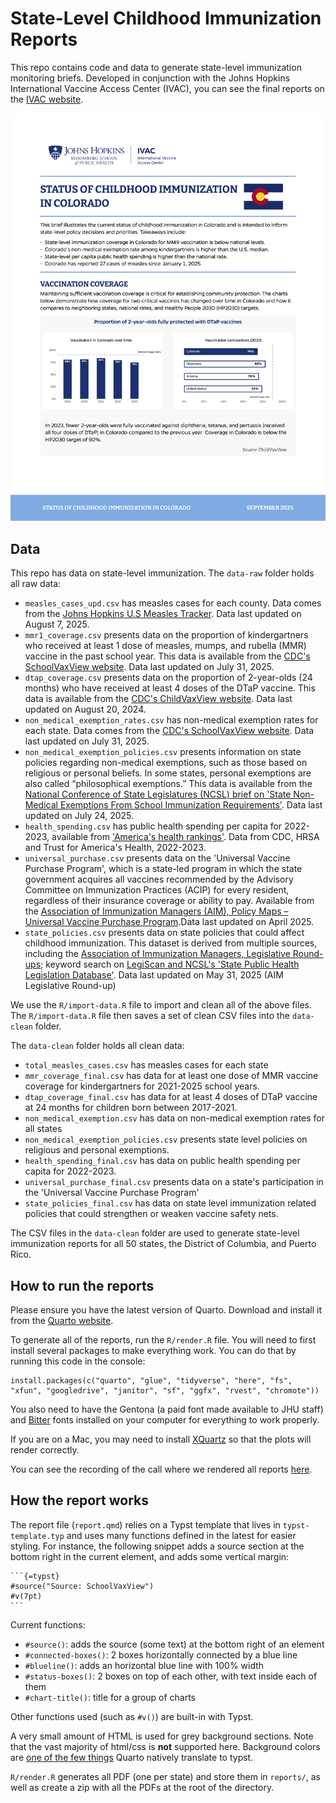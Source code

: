 # State-Level Childhood Immunization Reports

This repo contains code and data to generate state-level immunization monitoring
briefs. Developed in conjunction with the Johns Hopkins International Vaccine
Access Center (IVAC), you can see the final reports on the [IVAC website](https://publichealth.jhu.edu/ivac/monitoring-childhood-immunization-at-the-state-level).

![](assets/colorado-report.png)

## Data

This repo has data on state-level immunization. The `data-raw` folder holds all raw data:

- `measles_cases_upd.csv` has measles cases for each county. Data comes from the [Johns Hopkins U.S Measles Tracker](https://publichealth.jhu.edu/ivac/resources/us-measles-tracker). Data last updated on August 7, 2025.
- `mmr1_coverage.csv` presents data on the proportion of kindergartners who received at least 1 dose of measles, mumps, and rubella (MMR) vaccine in the past school year. This data is available from the [CDC's SchoolVaxView website](https://www.cdc.gov/schoolvaxview/data/index.html). Data last updated on July 31, 2025.
- `dtap_coverage.csv` presents data on the proportion of 2-year-olds (24 months) who have received at least 4 doses of the DTaP vaccine. This data is available from the [CDC's ChildVaxView website](https://www.cdc.gov/childvaxview/about/interactive-reports.html). Data last updated on August 20, 2024.
- `non_medical_exemption_rates.csv` has non-medical exemption rates for each state. Data comes from the [CDC's SchoolVaxView website](https://www.cdc.gov/schoolvaxview/data/index.html). Data last updated on July 31, 2025.
- `non_medical_exemption_policies.csv` presents information on state policies regarding non-medical exemptions, such as those based on religious or personal beliefs. In some states, personal exemptions are also called “philosophical exemptions.” This data is available from the [National Conference of State Legislatures (NCSL) brief on 'State Non-Medical Exemptions From School Immunization Requirements'](https://www.ncsl.org/health/state-non-medical-exemptions-from-school-immunization-requirements). Data last updated on July 24, 2025.
- `health_spending.csv` has public health spending per capita for 2022-2023, available from ['America's health rankings'](https://www.americashealthrankings.org/explore/measures/PH_funding). Data from CDC, HRSA and Trust for America's Health, 2022-2023.
- `universal_purchase.csv` presents data on the 'Universal Vaccine Purchase Program', which is a state-led program in which the state government acquires all vaccines recommended by the Advisory Committee on Immunization Practices (ACIP) for every resident, regardless of their insurance coverage or ability to pay. Available from the [Association of Immunization Managers (AIM), Policy Maps – Universal Vaccine Purchase Program](https://www.immunizationmanagers.org/resources/aim-policy-maps/).Data last updated on April 2025.
- `state_policies.csv` presents data on state policies that could affect childhood immunization. This dataset is derived from multiple sources, including the [Association of Immunization Managers, Legislative Round-ups](https://www.immunizationmanagers.org/resources-toolkits/immunization-program-policy-toolkit/legislative-round-ups/); keyword search on [LegiScan and NCSL's 'State Public Health Legislation Database'](https://www.ncsl.org/health/state-public-health-legislation-database). Data last updated on May 31, 2025 (AIM Legislative Round-up)

We use the `R/import-data.R` file to import and clean all of the above
files. The `R/import-data.R` file then saves a set of clean CSV files into the `data-clean` folder.

The `data-clean` folder holds all clean data:

- `total_measles_cases.csv` has measles cases for each state
- `mmr_coverage_final.csv` has data for at least one dose of MMR vaccine coverage for kindergartners for 2021-2025 school years.
- `dtap_coverage_final.csv` has data for at least 4 doses of DTaP vaccine at 24 months for children born between 2017-2021.
- `non_medical_exemption.csv` has data on non-medical exemption rates for all states
- `non_medical_exemption_policies.csv` presents state level policies on religious and personal exemptions.
- `health_spending_final.csv` has data on public health spending per capita for 2022-2023.
- `universal_purchase_final.csv` presents data on a state's participation in the 'Universal Vaccine Purchase Program'
- `state_policies_final.csv` has data on state level immunization related policies that could strengthen or weaken vaccine safety nets.

The CSV files in the `data-clean` folder are used to generate state-level
immunization reports for all 50 states, the District of Columbia, and Puerto
Rico.

## How to run the reports

Please ensure you have the latest version of Quarto. Download and install it
from the [Quarto website](https://quarto.org/docs/get-started/).

To generate all of the reports, run the `R/render.R` file. You will need to
first install several packages to make everything work. You can do that by
running this code in the console:

```
install.packages(c("quarto", "glue", "tidyverse", "here", "fs", "xfun", "googledrive", "janitor", "sf", "ggfx", "rvest", "chromote"))
```

You also need to have the Gentona (a paid font made available to JHU staff) and
[Bitter](https://fonts.google.com/specimen/Bitter) fonts installed on your
computer for everything to work properly. 

If you are on a Mac, you may need to install [XQuartz](https://www.xquartz.org/) so that the plots will
render correctly.

You can see the recording of the call where we rendered all reports [here](https://muse.ai/vt/7mDGYES).

## How the report works

The report file (`report.qmd`) relies on a Typst template that lives in `typst-template.typ` and uses many functions defined in the latest for easier styling. For instance, the following snippet adds a source section at the bottom right in the current element, and adds some vertical margin:

````qmd
```{=typst}
#source("Source: SchoolVaxView")
#v(7pt)
```
````

Current functions:

- `#source()`: adds the source (some text) at the bottom right of an element
- `#connected-boxes()`: 2 boxes horizontally connected by a blue line
- `#blueline()`: adds an horizontal blue line with 100% width
- `#status-boxes()`: 2 boxes on top of each other, with text inside each of them
- `#chart-title()`: title for a group of charts

Other functions used (such as `#v()`) are built-in with Typst.

A very small amount of HTML is used for grey background sections. Note that the vast majority of html/css is **not** supported here. Background colors are [one of the few things](https://quarto.org/docs/advanced/typst/typst-css.html#supported-elements-and-properties) Quarto natively translate to typst.

`R/render.R` generates all PDF (one per state) and store them in `reports/`, as well as create a zip with all the PDFs at the root of the directory.
